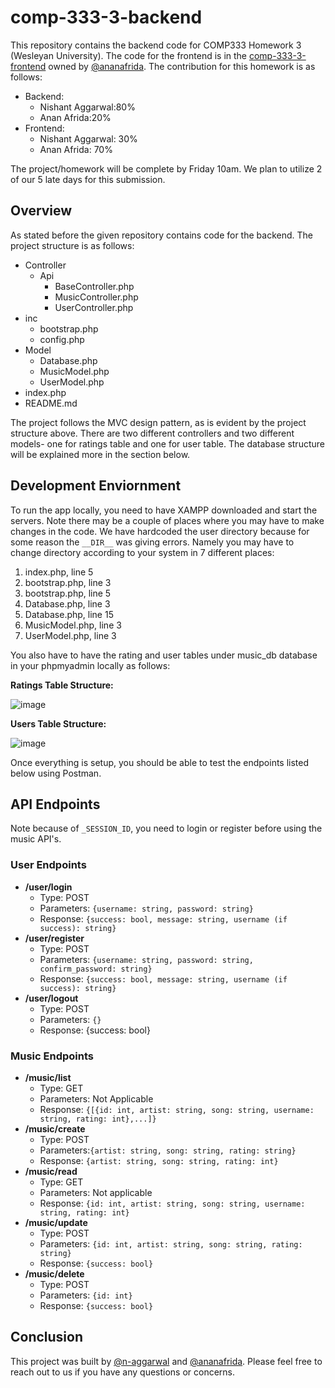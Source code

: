 # comp-333-3-backend

This repository contains the backend code for COMP333 Homework 3 (Wesleyan University). The code for the frontend is in the [comp-333-3-frontend](https://github.com/ananafrida/comp-333-3-frontend) owned by [@ananafrida](https://github.com/ananafrida). The contribution for this homework is as follows:<br />

- Backend:
  - Nishant Aggarwal:80%
  - Anan Afrida:20%
- Frontend:
  - Nishant Aggarwal: 30%
  - Anan Afrida: 70% <br />

The project/homework will be complete by Friday 10am. We plan to utilize 2 of our 5 late days for this submission.<br />

## Overview

As stated before the given repository contains code for the backend. The project structure is as follows:

- Controller
  - Api
    - BaseController.php
    - MusicController.php
    - UserController.php
- inc
  - bootstrap.php
  - config.php
- Model
  - Database.php
  - MusicModel.php
  - UserModel.php
- index.php
- README.md

The project follows the MVC design pattern, as is evident by the project structure above. There are two different controllers and two different models- one for ratings table and one for user table. The database structure will be explained more in the section below.

## Development Enviornment

To run the app locally, you need to have XAMPP downloaded and start the servers. Note there may be a couple of places where you may have to make changes in the code. We have hardcoded the user directory because for some reason the `__DIR__` was giving errors. Namely you may have to change directory according to your system in 7 different places:

1. index.php, line 5
2. bootstrap.php, line 3
3. bootstrap.php, line 5
4. Database.php, line 3
5. Database.php, line 15
6. MusicModel.php, line 3
7. UserModel.php, line 3

You also have to have the rating and user tables under music_db database in your phpmyadmin locally as follows:

**Ratings Table Structure:**

![image](https://github.com/n-aggarwal/comp-333-2/assets/58756224/b9a8b364-56c1-4f16-ae13-442211c166cc)

**Users Table Structure:**

![image](https://github.com/n-aggarwal/comp-333-2/assets/58756224/1c47a09e-373c-417f-b1b7-97f57d8e9bc9)

Once everything is setup, you should be able to test the endpoints listed below using Postman.

## API Endpoints

Note because of `_SESSION_ID`, you need to login or register before using the music API's.

### User Endpoints

- **/user/login**
  - Type: POST
  - Parameters: `{username: string, password: string}`
  - Response: `{success: bool, message: string, username (if success): string}`
- **/user/register**
  - Type: POST
  - Parameters: `{username: string, password: string, confirm_password: string}`
  - Response: `{success: bool, message: string, username (if success): string}`
- **/user/logout**
  - Type: POST
  - Parameters: `{}`
  - Response:  {success: bool}

### Music Endpoints

- **/music/list**
  - Type: GET
  - Parameters: Not Applicable
  - Response: `{[{id: int, artist: string, song: string, username: string, rating: int},...]}`
- **/music/create**
  - Type: POST
  - Parameters:`{artist: string, song: string, rating: string}`
  - Response: `{artist: string, song: string, rating: int}`
- **/music/read**
  - Type: GET
  - Parameters: Not applicable
  - Response: `{id: int, artist: string, song: string, username: string, rating: int}`
- **/music/update**
  - Type: POST
  - Parameters: `{id: int, artist: string, song: string, rating: string}`
  - Response: `{success: bool}`
- **/music/delete**
  - Type: POST
  - Parameters: `{id: int}`
  - Response: `{success: bool}`

## Conclusion

This project was built by [@n-aggarwal](https://github.com/n-aggarwal) and [@ananafrida](https://github.com/ananafrida). Please feel free to reach out to us if you have any questions or concerns.
